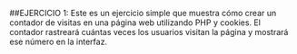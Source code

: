 ##EJERCICIO 1:
Este es un ejercicio simple que muestra cómo crear un contador de visitas en una página web utilizando PHP y cookies. El contador rastreará cuántas veces los usuarios visitan la página y mostrará ese número en la interfaz.